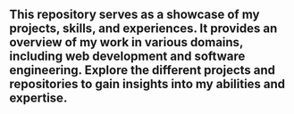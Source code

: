 ## This repository serves as a showcase of my projects, skills, and experiences. It provides an overview of my work in various domains, including web development and software engineering. Explore the different projects and repositories to gain insights into my abilities and expertise.

